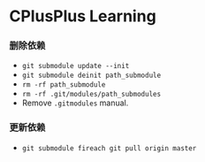 # CPlusPlus Learning

### 删除依赖

- `git submodule update --init`
- `git submodule deinit path_submodule`
- `rm -rf path_submodule`
- `rm -rf .git/modules/path_submodules`
- Remove `.gitmodules` manual.

### 更新依赖

- `git submodule fireach git pull origin master`
